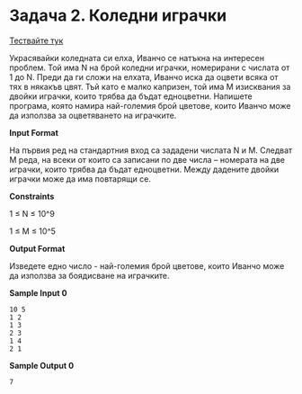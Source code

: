 # Задача 2. Коледни играчки

[Тествайте тук](https://www.hackerrank.com/contests/practice-8-sda/challenges/christmas-decoration)

Украсявайки коледната си елха, Иванчо се натъкна на интересен проблем. Той има N на брой коледни играчки, номерирани с числата от 1 до N. Преди да ги сложи на елхата, Иванчо иска да оцвети всяка от тях в някакъв цвят. Тъй като е малко капризен, той има M изисквания за двойки играчки, които трябва да бъдат едноцветни. Напишете програма, която намира най-големия брой цветове, които Иванчо може да използва за оцветяването на играчките.

**Input Format**

На първия ред на стандартния вход са зададени числата N и M. Следват M реда, на всеки от които са записани по две числа – номерата на две играчки, които трябва да бъдат едноцветни. Между дадените двойки играчки може да има повтарящи се.

**Constraints**

1 ≤ N ≤ 10^9

1 ≤ M ≤ 10^5

**Output Format**

Изведете едно число - най-големия брой цветове, които Иванчо може да използва за боядисване на играчките.

**Sample Input 0**
```
10 5
1 2
1 3
2 3
1 4
2 1
```

**Sample Output 0**
```
7
```
